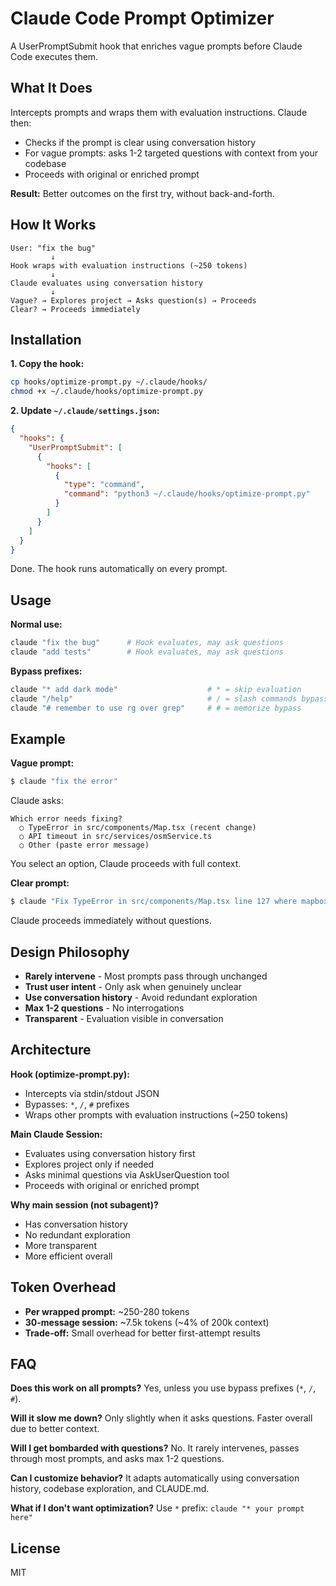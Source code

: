 # Claude Code Prompt Optimizer

A UserPromptSubmit hook that enriches vague prompts before Claude Code executes them.

## What It Does

Intercepts prompts and wraps them with evaluation instructions. Claude then:
- Checks if the prompt is clear using conversation history
- For vague prompts: asks 1-2 targeted questions with context from your codebase
- Proceeds with original or enriched prompt

**Result:** Better outcomes on the first try, without back-and-forth.

## How It Works

```
User: "fix the bug"
         ↓
Hook wraps with evaluation instructions (~250 tokens)
         ↓
Claude evaluates using conversation history
         ↓
Vague? → Explores project → Asks question(s) → Proceeds
Clear? → Proceeds immediately
```

## Installation

**1. Copy the hook:**
```bash
cp hooks/optimize-prompt.py ~/.claude/hooks/
chmod +x ~/.claude/hooks/optimize-prompt.py
```

**2. Update `~/.claude/settings.json`:**
```json
{
  "hooks": {
    "UserPromptSubmit": [
      {
        "hooks": [
          {
            "type": "command",
            "command": "python3 ~/.claude/hooks/optimize-prompt.py"
          }
        ]
      }
    ]
  }
}
```

Done. The hook runs automatically on every prompt.

## Usage

**Normal use:**
```bash
claude "fix the bug"      # Hook evaluates, may ask questions
claude "add tests"        # Hook evaluates, may ask questions
```

**Bypass prefixes:**
```bash
claude "* add dark mode"                    # * = skip evaluation
claude "/help"                              # / = slash commands bypass
claude "# remember to use rg over grep"     # # = memorize bypass
```

## Example

**Vague prompt:**
```bash
$ claude "fix the error"
```

Claude asks:
```
Which error needs fixing?
  ○ TypeError in src/components/Map.tsx (recent change)
  ○ API timeout in src/services/osmService.ts
  ○ Other (paste error message)
```

You select an option, Claude proceeds with full context.

**Clear prompt:**
```bash
$ claude "Fix TypeError in src/components/Map.tsx line 127 where mapboxgl.Map constructor is missing container option"
```

Claude proceeds immediately without questions.

## Design Philosophy

- **Rarely intervene** - Most prompts pass through unchanged
- **Trust user intent** - Only ask when genuinely unclear
- **Use conversation history** - Avoid redundant exploration
- **Max 1-2 questions** - No interrogations
- **Transparent** - Evaluation visible in conversation

## Architecture

**Hook (optimize-prompt.py):**
- Intercepts via stdin/stdout JSON
- Bypasses: `*`, `/`, `#` prefixes
- Wraps other prompts with evaluation instructions (~250 tokens)

**Main Claude Session:**
- Evaluates using conversation history first
- Explores project only if needed
- Asks minimal questions via AskUserQuestion tool
- Proceeds with original or enriched prompt

**Why main session (not subagent)?**
- Has conversation history
- No redundant exploration
- More transparent
- More efficient overall

## Token Overhead

- **Per wrapped prompt:** ~250-280 tokens
- **30-message session:** ~7.5k tokens (~4% of 200k context)
- **Trade-off:** Small overhead for better first-attempt results

## FAQ

**Does this work on all prompts?**
Yes, unless you use bypass prefixes (`*`, `/`, `#`).

**Will it slow me down?**
Only slightly when it asks questions. Faster overall due to better context.

**Will I get bombarded with questions?**
No. It rarely intervenes, passes through most prompts, and asks max 1-2 questions.

**Can I customize behavior?**
It adapts automatically using conversation history, codebase exploration, and CLAUDE.md.

**What if I don't want optimization?**
Use `*` prefix: `claude "* your prompt here"`

## License

MIT
